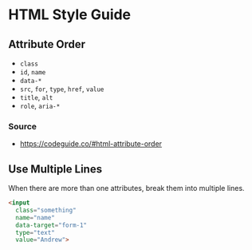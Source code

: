 # HTML Style Guide

## Attribute Order

- `class`
- `id`, `name`
- `data-*`
- `src`, `for`, `type`, `href`, `value`
- `title`, `alt`
- `role`, `aria-*`

### Source
- https://codeguide.co/#html-attribute-order
  
## Use Multiple Lines

When there are more than one attributes, break them into multiple lines.

```html
<input
  class="something"
  name="name"
  data-target="form-1"
  type="text"
  value="Andrew">
```
